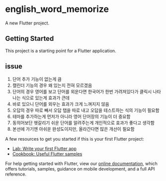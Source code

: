 # english_word_memorize

A new Flutter project.

## Getting Started

This project is a starting point for a Flutter application.

## issue
1. 단어 추가 기능이 없는게 큼
2. 캘린더 기능의 경우 왜 있는지 전혀 모르겠음
3. 단어의 경우 영어를 보고 단어를 외운다면 한국어가 한번 가려져있다가 클릭시 나타나는 식으로 있는게 효과가 큰데
4. 바로 있으니 단어를 외우는 효과가 크게 느껴지지 않음
5. 오답의 경우 따로 빼서 오답 탭을 따로 내고 오답을 테스트하는 식의 기능이 필요함
6. 테마를 추가하는게 먼저가 아니라 영어 단어장의 기능이 더 중요함
7. 동의어보단 헷갈리기 쉬운 단어를 알려주는게 개인적으로 효과가 좋다고 생각함
8. 본선에 가기엔 아쉬운 완성도이지만, 올라간다면 많은 개선이 필요함

A few resources to get you started if this is your first Flutter project:

- [Lab: Write your first Flutter app](https://flutter.dev/docs/get-started/codelab)
- [Cookbook: Useful Flutter samples](https://flutter.dev/docs/cookbook)

For help getting started with Flutter, view our
[online documentation](https://flutter.dev/docs), which offers tutorials,
samples, guidance on mobile development, and a full API reference.

